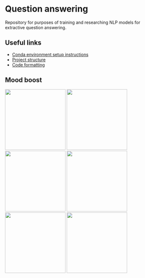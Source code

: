 # Question answering
Repository for purposes of training and researching NLP models for extractive question answering.

## Useful links
* [Conda environment setup instructions](./documentation/environment_setup.md)
* [Project structure](./documentation/project_structure.md)
* [Code formatting](./documentation/code_formatting.md)

## Mood boost

<img src="https://media.giphy.com/media/OJeqW6GAsYewRF4dy7/giphy.gif" width="200" height="200">

<img src="https://media.giphy.com/media/33syzhtRq7BPbDvAyi/giphy.gif" width="200" height="200">

<img src="https://media.giphy.com/media/3vk2nZNB7xe0Hn3Mmy/giphy.gif" width="200" height="200">

<img src="https://media.giphy.com/media/3Lb1QS5PYy60FGE6zE/giphy.gif" width="200" height="200">

<img src="https://media.giphy.com/media/ZYW1zGAmNvJEawP8jd/giphy.gif" width="200" height="200">

<img src="https://media.giphy.com/media/whlFHH0ZnxtzMZ3cTW/giphy.gif" width="200" height="200">
